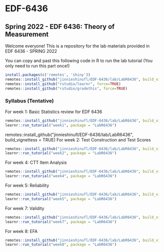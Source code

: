 # EDF-6436

## Spring 2022 - EDF 6436: Theory of Measurement 

Welcome everyone! This is a repository for the lab materials provided in EDF 6436 - SPRING 2022


You can copy and past this following code in R to run the lab tutorial (You only need to run this part once!) 
```r
install.packages(c('remotes', 'shiny'))
remotes::install_github("jinnieshinufl/EDF-6436/lab/LabR6436", build_vignettess = TRUE)
remotes::install_github("rstudio/learnr", force=TRUE)
remotes::install_github("rstudio/gradethis", force=TRUE)
```
### Syllabus (Tentative)
For week 1: Basic Statistics review for EDF 6436 

```r
remotes::install_github("jinnieshinufl/EDF-6436/lab/LabR6436", build_vignettess = TRUE)
learnr::run_tutorial("week1", package = "LabR6436")
```
remotes::install_github("jinnieshinufl/EDF-6436/lab/LabR6436", build_vignettess = TRUE)
For week 2: Test Construction and Test Scores 

```r
remotes::install_github("jinnieshinufl/EDF-6436/lab/LabR6436", build_vignettess = TRUE)
learnr::run_tutorial("week2", package = "LabR6436")
```

For week 4: CTT Item Analysis 

```r
remotes::install_github("jinnieshinufl/EDF-6436/lab/LabR6436", build_vignettess = TRUE)
learnr::run_tutorial("week4", package = "LabR6436")
```
For week 5: Reliability 

```r
remotes::install_github("jinnieshinufl/EDF-6436/lab/LabR6436", build_vignettess = TRUE)
learnr::run_tutorial("week5", package = "LabR6436")
```
For week 7: Validity

```r
remotes::install_github("jinnieshinufl/EDF-6436/lab/LabR6436", build_vignettess = TRUE)
learnr::run_tutorial("week7", package = "LabR6436")
```

For week 8: EFA

```r
remotes::install_github("jinnieshinufl/EDF-6436/lab/LabR6436", build_vignettess = TRUE)
learnr::run_tutorial("week8", package = "LabR6436")
```


